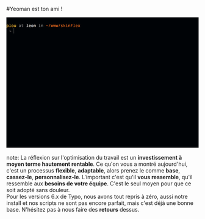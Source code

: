 <!-- .slide: data-breadcrumb="typo3,skinFlex,Yo : le générateur qui vous veut du bien" -->
#Yeoman est ton ami !
<div style="position: relative;">
    <img src="img/logo-yeoman.png" width="720" alt=""/>
    <img src="img/demo-custom.gif" width="720" alt="" class="fragment fade-in" style="position: absolute; top: 0; bottom: 0; left: 0; right: 0;"/>
</div>

note:
La réflexion sur l'optimisation du travail est un **investissement à moyen terme hautement rentable**. Ce qu'on vous a montré aujourd'hui, c'est un processus **flexible**, **adaptable**, alors prenez le comme **base**, **cassez-le**, **personnalisez-le**. L'important c'est qu'il **vous ressemble**, qu'il ressemble aux **besoins de votre équipe**. C'est le seul moyen pour que ce soit adopté sans douleur.<br />
Pour les versions 6.x de Typo, nous avons tout repris à zéro, aussi notre install et nos scripts ne sont pas encore parfait, mais c'est déjà une bonne base. N'hésitez pas à nous faire des **retours** dessus.<br />